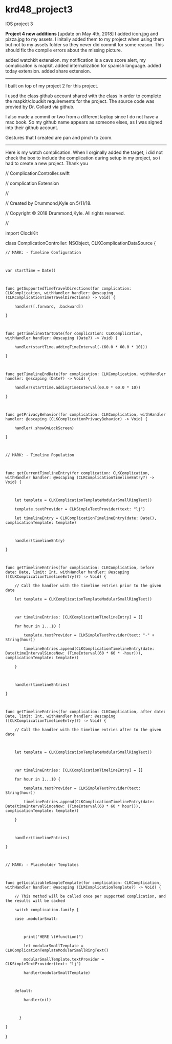# krd48_project3
IOS project 3

**Project 4 new additions**
[update on May 4th, 2018] I added icon.jpg and pizza.jpg to my assets. I initally added them to my project when using them but not to my assets folder so they never did commit for some reason. This should fix the compile errors about the missing picture.

added watchkit extension. my notification is a cavs score alert, my complicaiton is mapkit.
added internalization for spanish language.
added today extension.
added share extension.

--------------------------------------------------------------------------------------------------------------------------
I built on top of my project 2 for this project.

I used the class github account shared with the class in order to complete the mapkit/cloudkit requirements for the project. 
The source code was provied by Dr. Collard via github.

I also made a commit or two from a different laptop since I do not have a mac book. So my github name 
appears as someone elses, as I was signed into their github account.

Gestures that I created are pan and pinch to zoom.

--------------------------------------------------------------------------------------------------------------------------

Here is my watch complication. When I orginally added the target, i did not check the box to include the complication during setup in my project, so i had to create a new project. Thank you

//  ComplicationController.swift

//  complication Extension

//

//  Created by Drummond,Kyle on 5/11/18.

//  Copyright © 2018 Drummond,Kyle. All rights reserved.

//


import ClockKit



class ComplicationController: NSObject, CLKComplicationDataSource {

    

    // MARK: - Timeline Configuration

    

    var startTime = Date()

    

    func getSupportedTimeTravelDirections(for complication: CLKComplication, withHandler handler: @escaping (CLKComplicationTimeTravelDirections) -> Void) {

        handler([.forward, .backward])

    }

    

    func getTimelineStartDate(for complication: CLKComplication, withHandler handler: @escaping (Date?) -> Void) {

        handler(startTime.addingTimeInterval(-(60.0 * 60.0 * 10)))

    }

    

    func getTimelineEndDate(for complication: CLKComplication, withHandler handler: @escaping (Date?) -> Void) {

        handler(startTime.addingTimeInterval(60.0 * 60.0 * 10))

    }

    

    func getPrivacyBehavior(for complication: CLKComplication, withHandler handler: @escaping (CLKComplicationPrivacyBehavior) -> Void) {

        handler(.showOnLockScreen)

    }

    

    // MARK: - Timeline Population

    

    func getCurrentTimelineEntry(for complication: CLKComplication, withHandler handler: @escaping (CLKComplicationTimelineEntry?) -> Void) {

        

        let template = CLKComplicationTemplateModularSmallRingText()

        template.textProvider = CLKSimpleTextProvider(text: "lj")

        let timelineEntry = CLKComplicationTimelineEntry(date: Date(), complicationTemplate: template)

        

        handler(timelineEntry)

    }

    

    func getTimelineEntries(for complication: CLKComplication, before date: Date, limit: Int, withHandler handler: @escaping ([CLKComplicationTimelineEntry]?) -> Void) {

        // Call the handler with the timeline entries prior to the given date

        let template = CLKComplicationTemplateModularSmallRingText()

        

        var timelineEntries: [CLKComplicationTimelineEntry] = []

        for hour in 1...10 {

            template.textProvider = CLKSimpleTextProvider(text: "-" + String(hour))

            timelineEntries.append(CLKComplicationTimelineEntry(date: Date(timeIntervalSinceNow: (TimeInterval(60 * 60 * -hour))), complicationTemplate: template))

        }

        

        handler(timelineEntries)

    }

    

    func getTimelineEntries(for complication: CLKComplication, after date: Date, limit: Int, withHandler handler: @escaping ([CLKComplicationTimelineEntry]?) -> Void) {

        // Call the handler with the timeline entries after to the given date

        

        let template = CLKComplicationTemplateModularSmallRingText()

        

        var timelineEntries: [CLKComplicationTimelineEntry] = []

        for hour in 1...10 {

            template.textProvider = CLKSimpleTextProvider(text: String(hour))

            timelineEntries.append(CLKComplicationTimelineEntry(date: Date(timeIntervalSinceNow: (TimeInterval(60 * 60 * hour))), complicationTemplate: template))

        }

        

        handler(timelineEntries)

    }

    

    // MARK: - Placeholder Templates

    

    func getLocalizableSampleTemplate(for complication: CLKComplication, withHandler handler: @escaping (CLKComplicationTemplate?) -> Void) {

        // This method will be called once per supported complication, and the results will be cached

        switch complication.family {

        case .modularSmall:

            

            print("HERE \(#function)")

            let modularSmallTemplate = CLKComplicationTemplateModularSmallRingText()

            modularSmallTemplate.textProvider = CLKSimpleTextProvider(text: "lj")

            handler(modularSmallTemplate)

            

        default:

            handler(nil)

        

          }

    } 

}

